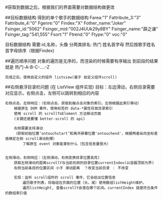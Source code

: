 #获取到数据之后，根据我们的界面需要对数据结构做更改

##目标数据结构
  得到的单个歌手的数据结构
    Farea:"1"
    Fattribute_3:"3"
    Fattribute_4:"0"
    Fgenre:"0"
    Findex:"X"
    Fother_name:"Joker"
    Fsinger_id:"5062"
    Fsinger_mid:"002J4UUk29y8BY"
    Fsinger_name:"薛之谦"
    Fsinger_tag:"541,555"
    Fsort:"1"
    Ftrend:"0"
    Ftype:"0"
    voc:"0"
  
  目标数据结构
    需要:id,名称，头像
    分两类排名: 热门  姓名首字母
    然后按歌手姓名首字母排序（根据Findex)


##遍历顺序问题
  对象的遍历是无序的，而渲染的时候需要有序输出
  到前段的结果就是
    热门-A-B-C-....-Z

    完成之后，使用自定义的组件 listview(基于 自定义组件scroll)

##右侧悬浮目录栏问题 (在 ListView 组件实现)
    目标：左边滑动，右侧目录需要对应显示。右侧点击，左侧可以跳转到相应的内容

    右侧点击，左侧响应：（右侧点击，获取到被点击对象的索引。左侧根据此索引移动）
        根据原生 DOM 事件，使用标签的 data-*属性存放目录索引
        使用 scroll 的 scrollToElement 方法移动页面
        (关键还是要懂 better-scroll 的 api)

        右侧需要支持滑动
        （获取初始位置‘ontouchstart’和离开屏幕位置'ontouchend'，根据两者纵向坐标差值确定左侧 scroll滑动到哪）
            了解原生 event 对象能拿到什么（包含信息量很大）


    左侧滑动，右侧响应：（左侧滑动，右侧变换目录位置高亮)
        获取左侧滑动的距离scrollY与当前右侧的目录位置currentIndex(以容器顶部为界)
        右侧当前条目的位置区间 小于 滑动距离  ？改变当前目录 ： 不改变

        实现：监听 scroll组件的 scroll 事件，它会给出位置信息
            遍历歌手列表，将每组在页面的位置（头，尾）使用数组listHeight维护。
            遍历listHeight, 查看scrollY会落在哪个区间。currentIndex 就是符合条件的数组索引值



